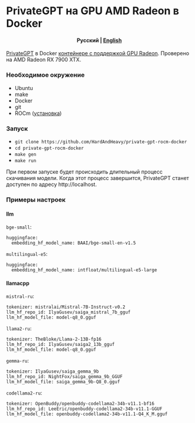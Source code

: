 # PrivateGPT на GPU AMD Radeon в Docker

<h4 align="center">
    <p>
        <b>Русский</b> |
        <a href="https://github.com/HardAndHeavy/private-gpt-rocm-docker/blob/main/README_en.md">English</a>
    </p>
</h4>

[PrivateGPT](https://github.com/zylon-ai/private-gpt) в Docker [контейнере с поддержкой GPU Radeon](https://hub.docker.com/repository/docker/hardandheavy/private-gpt-rocm/general). Проверено на AMD Radeon RX 7900 XTX.

### Необходимое окружение
- Ubuntu
- make
- Docker
- git
- ROCm ([установка](https://github.com/HardAndHeavy/transformers-rocm-docker?tab=readme-ov-file#install-rocm))

### Запуск
- `git clone https://github.com/HardAndHeavy/private-gpt-rocm-docker`
- `cd private-gpt-rocm-docker`
- `make gen`
- `make run`

При первом запуске будет происходить длительный процесс скачивания модели. Когда этот процесс завершится, PrivateGPT станет доступен по адресу http://localhost.

### Примеры настроек
#### llm
`bge-small`:
```
huggingface:
  embedding_hf_model_name: BAAI/bge-small-en-v1.5
```
`multilingual-e5`:
```
huggingface:
  embedding_hf_model_name: intfloat/multilingual-e5-large
```
#### llamacpp
`mistral-ru`:
```
tokenizer: mistralai/Mistral-7B-Instruct-v0.2
llm_hf_repo_id: IlyaGusev/saiga_mistral_7b_gguf
llm_hf_model_file: model-q8_0.gguf
```
`llama2-ru`:
```
tokenizer: TheBloke/Llama-2-13B-fp16
llm_hf_repo_id: IlyaGusev/saiga2_13b_gguf
llm_hf_model_file: model-q8_0.gguf
```
`gemma-ru`:
```
tokenizer: IlyaGusev/saiga_gemma_9b
llm_hf_repo_id: NightFox/saiga_gemma_9b_GGUF
llm_hf_model_file: saiga_gemma_9b-Q8_0.gguf
```
`codellama2-ru`:
```
tokenizer: OpenBuddy/openbuddy-codellama2-34b-v11.1-bf16
llm_hf_repo_id: LeeEric/openbuddy-codellama2-34b-v11.1-GGUF
llm_hf_model_file: openbuddy-codellama2-34b-v11.1-Q4_K_M.gguf
```
